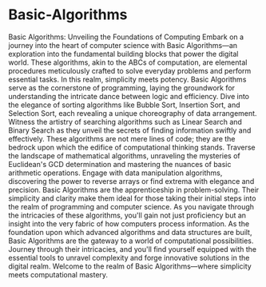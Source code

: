 # Basic-Algorithms
 Basic Algorithms: Unveiling the Foundations of Computing  Embark on a journey into the heart of computer science with Basic Algorithms—an exploration into the fundamental building blocks that power the digital world. These algorithms, akin to the ABCs of computation, are elemental procedures meticulously crafted to solve everyday problems and perform essential tasks.  In this realm, simplicity meets potency. Basic Algorithms serve as the cornerstone of programming, laying the groundwork for understanding the intricate dance between logic and efficiency. Dive into the elegance of sorting algorithms like Bubble Sort, Insertion Sort, and Selection Sort, each revealing a unique choreography of data arrangement. Witness the artistry of searching algorithms such as Linear Search and Binary Search as they unveil the secrets of finding information swiftly and effectively.  These algorithms are not mere lines of code; they are the bedrock upon which the edifice of computational thinking stands. Traverse the landscape of mathematical algorithms, unraveling the mysteries of Euclidean's GCD determination and mastering the nuances of basic arithmetic operations. Engage with data manipulation algorithms, discovering the power to reverse arrays or find extrema with elegance and precision.  Basic Algorithms are the apprenticeship in problem-solving. Their simplicity and clarity make them ideal for those taking their initial steps into the realm of programming and computer science. As you navigate through the intricacies of these algorithms, you'll gain not just proficiency but an insight into the very fabric of how computers process information.  As the foundation upon which advanced algorithms and data structures are built, Basic Algorithms are the gateway to a world of computational possibilities. Journey through their intricacies, and you'll find yourself equipped with the essential tools to unravel complexity and forge innovative solutions in the digital realm. Welcome to the realm of Basic Algorithms—where simplicity meets computational mastery.
